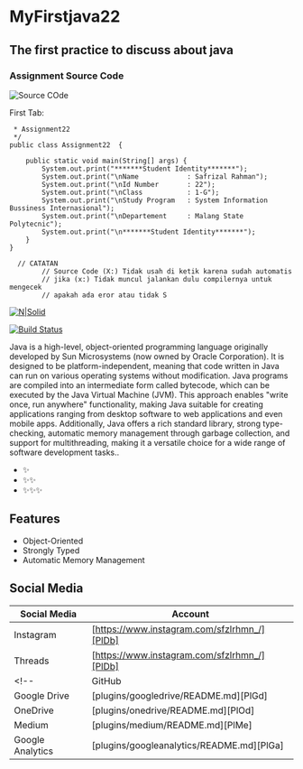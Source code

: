 # MyFirstjava22
## The first practice to discuss about java
### Assignment Source Code
![Source COde](https://github.com/safrizalrahman46/MyFirstjava22/assets/80895732/67ca5d07-c112-43db-a85d-db11ca5f3ad8)

First Tab:

```sh/**
 * Assignment22
 */
public class Assignment22  {

    public static void main(String[] args) {
        System.out.print("*******Student Identity*******");
        System.out.print("\nName            : Safrizal Rahman");
        System.out.print("\nId Number       : 22");
        System.out.print("\nClass           : 1-G");
        System.out.print("\nStudy Program   : System Information Bussiness Internasional");
        System.out.print("\nDepartement     : Malang State Polytecnic");
        System.out.print("\n*******Student Identity*******");
    }
}

  // CATATAN
        // Source Code (X:) Tidak usah di ketik karena sudah automatis
        // jika (x:) Tidak muncul jalankan dulu compilernya untuk mengecek 
        // apakah ada eror atau tidak S
```


[![N|Solid](https://cldup.com/dTxpPi9lDf.thumb.png)](https://nodesource.com/products/nsolid)

[![Build Status](https://travis-ci.org/joemccann/dillinger.svg?branch=master)](https://www.instagram.com/sfzlrhmn_/)


Java is a high-level, object-oriented programming language originally developed by Sun Microsystems (now owned by Oracle Corporation). It is designed to be platform-independent, meaning that code written in Java can run on various operating systems without modification. Java programs are compiled into an intermediate form called bytecode, which can be executed by the Java Virtual Machine (JVM). This approach enables "write once, run anywhere" functionality, making Java suitable for creating applications ranging from desktop software to web applications and even mobile apps. Additionally, Java offers a rich standard library, strong type-checking, automatic memory management through garbage collection, and support for multithreading, making it a versatile choice for a wide range of software development tasks..

-   ✨
-  ✨✨
- ✨✨✨

## Features

- Object-Oriented
- Strongly Typed
- Automatic Memory Management

## Social Media 

| Social Media | Account |
| ------ | ------ |
| Instagram | [https://www.instagram.com/sfzlrhmn_/][PlDb] |
| Threads | [https://www.instagram.com/sfzlrhmn_/][PlDb] |
<!-- | GitHub | [plugins/github/README.md][PlGh] |
| Google Drive | [plugins/googledrive/README.md][PlGd] |
| OneDrive | [plugins/onedrive/README.md][PlOd] |
| Medium | [plugins/medium/README.md][PlMe] |
| Google Analytics | [plugins/googleanalytics/README.md][PlGa] | -->
